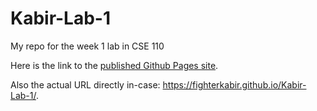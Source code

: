 # Kabir-Lab-1
My repo for the week 1 lab in CSE 110

Here is the link to the [published Github Pages site](https://fighterkabir.github.io/Kabir-Lab-1/).

Also the actual URL directly in-case: https://fighterkabir.github.io/Kabir-Lab-1/.